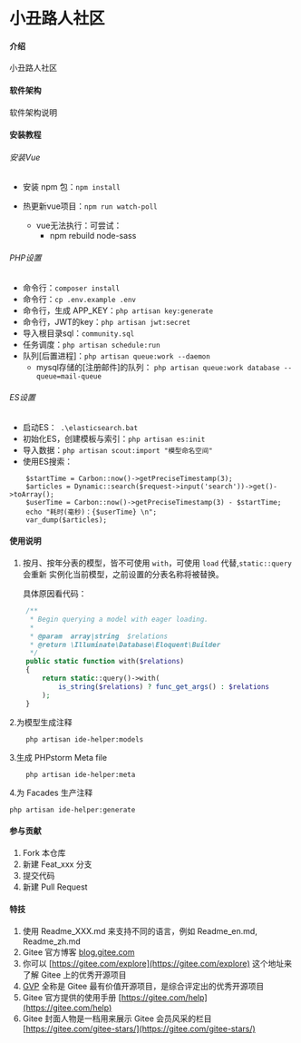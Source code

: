 # 小丑路人社区

#### 介绍
小丑路人社区

#### 软件架构
软件架构说明

#### 安装教程

###### 安装Vue
* 安装 npm 包：`npm install`
* 热更新vue项目：`npm run watch-poll`

    - vue无法执行：可尝试：
        - npm rebuild node-sass
    
###### PHP设置
* 命令行：`composer install`
* 命令行：`cp .env.example .env`
* 命令行，生成 APP_KEY：`php artisan key:generate`
* 命令行，JWT的key：`php artisan jwt:secret`
* 导入根目录sql：`community.sql`
* 任务调度：`php artisan schedule:run`
* 队列[后置进程]：`php artisan queue:work --daemon`
    - mysql存储的[注册邮件]的队列： `php artisan queue:work database --queue=mail-queue`


###### ES设置
* 启动ES：` .\elasticsearch.bat`
* 初始化ES，创建模板与索引：`php artisan es:init`
* 导入数据：`php artisan scout:import "模型命名空间"`
* 使用ES搜索：
```
    $startTime = Carbon::now()->getPreciseTimestamp(3);
    $articles = Dynamic::search($request->input('search'))->get()->toArray();
    $userTime = Carbon::now()->getPreciseTimestamp(3) - $startTime;
    echo "耗时(毫秒)：{$userTime} \n";
    var_dump($articles);
``` 


#### 使用说明

1.  按月、按年分表的模型，皆不可使用 `with`，可使用 `load` 代替,`static::query` 会重新 实例化当前模型，之前设置的分表名称将被替换。
    
    具体原因看代码：
```php
    /**
     * Begin querying a model with eager loading.
     *
     * @param  array|string  $relations
     * @return \Illuminate\Database\Eloquent\Builder
     */
    public static function with($relations)
    {
        return static::query()->with(
            is_string($relations) ? func_get_args() : $relations
        );
    }
```

2.为模型生成注释
```
    php artisan ide-helper:models
```

3.生成 PHPstorm Meta file
```
    php artisan ide-helper:meta
```

4.为 Facades 生产注释
```
php artisan ide-helper:generate
```

#### 参与贡献

1.  Fork 本仓库
2.  新建 Feat_xxx 分支
3.  提交代码
4.  新建 Pull Request


#### 特技

1.  使用 Readme\_XXX.md 来支持不同的语言，例如 Readme\_en.md, Readme\_zh.md
2.  Gitee 官方博客 [blog.gitee.com](https://blog.gitee.com)
3.  你可以 [https://gitee.com/explore](https://gitee.com/explore) 这个地址来了解 Gitee 上的优秀开源项目
4.  [GVP](https://gitee.com/gvp) 全称是 Gitee 最有价值开源项目，是综合评定出的优秀开源项目
5.  Gitee 官方提供的使用手册 [https://gitee.com/help](https://gitee.com/help)
6.  Gitee 封面人物是一档用来展示 Gitee 会员风采的栏目 [https://gitee.com/gitee-stars/](https://gitee.com/gitee-stars/)
